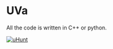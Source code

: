 # UVa

All the code is written in C++ or python.

[![uHunt](https://apprecs.org/gp/images/app-icons/300/dc/me.kaidul.uhunt.jpg)](https://uhunt.onlinejudge.org/id/742089)
